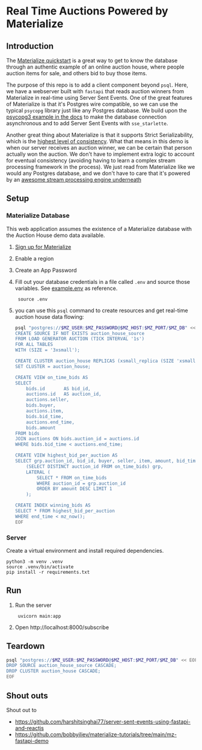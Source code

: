 # Real Time Auctions Powered by Materialize

## Introduction
The [Materialize quickstart](https://materialize.com/docs/get-started/) is a great way to get to know the database through an authentic example of an online auction house, where people auction items for sale, and others bid to buy those items.

The purpose of this repo is to add a client component beyond `psql`. Here, we have a webserver built with `fastapi` that reads auction winners from Materialize in real-time using Server Sent Events. One of the great features of Materialize is that it's Postgres wire compatible, so we can use the typical `psycopg` library just like any Postgres database. We build upon the [psycopg3 example in the docs](https://materialize.com/docs/integrations/python/#streaming-with-psycopg3) to make the database connection asynchronous and to add Server Sent Events with `sse_starlette`.

Another great thing about Materialize is that it supports Strict Serializability, which is the [highest level of consistency](http://jepsen.io/consistency). What that means in this demo is when our server receives an auction winner, we can be certain that person actually won the auction. We don't have to implement extra logic to account for eventual consistency (avoiding having to learn a complex stream processing framework in the process). We just read from Materialize like we would any Postgres database, and we don't have to care that it's powered by an [awesome stream processing engine underneath](https://timelydataflow.github.io/differential-dataflow/)

## Setup

### Materialize Database
This web application assumes the existence of a Materialize database with the Auction House demo data available.

1. [Sign up for Materialize](https://www.materialize.com/register)
1. Enable a region
1. Create an App Password
1. Fill out your database credentials in a file called `.env` and source those variables. See [example.env](./example.env) as reference.

        source .env

1. you can use this `psql` command to create resources and get real-time auction house data flowing:

    ```bash
    psql "postgres://$MZ_USER:$MZ_PASSWORD@$MZ_HOST:$MZ_PORT/$MZ_DB" << EOF
    CREATE SOURCE IF NOT EXISTS auction_house_source
    FROM LOAD GENERATOR AUCTION (TICK INTERVAL '1s') 
    FOR ALL TABLES 
    WITH (SIZE = '3xsmall');

    CREATE CLUSTER auction_house REPLICAS (xsmall_replica (SIZE 'xsmall'));
    SET CLUSTER = auction_house;

    CREATE VIEW on_time_bids AS
    SELECT
        bids.id       AS bid_id,
        auctions.id   AS auction_id,
        auctions.seller,
        bids.buyer,
        auctions.item,
        bids.bid_time,
        auctions.end_time,
        bids.amount
    FROM bids
    JOIN auctions ON bids.auction_id = auctions.id
    WHERE bids.bid_time < auctions.end_time;

    CREATE VIEW highest_bid_per_auction AS
    SELECT grp.auction_id, bid_id, buyer, seller, item, amount, bid_time, end_time FROM
        (SELECT DISTINCT auction_id FROM on_time_bids) grp,
        LATERAL (
            SELECT * FROM on_time_bids
            WHERE auction_id = grp.auction_id
            ORDER BY amount DESC LIMIT 1
        );

    CREATE INDEX winning_bids AS
    SELECT * FROM highest_bid_per_auction
    WHERE end_time < mz_now();
    EOF
    ```

### Server

Create a virtual environment and install required dependencies.

    python3 -m venv .venv
    source .venv/bin/activate
    pip install -r requirements.txt

## Run

1. Run the server
        
        uvicorn main:app

1. Open http://localhost:8000/subscribe


## Teardown

```bash
psql "postgres://$MZ_USER:$MZ_PASSWORD@$MZ_HOST:$MZ_PORT/$MZ_DB" << EOF
DROP SOURCE auction_house_source CASCADE;
DROP CLUSTER auction_house CASCADE;
EOF
```

## Shout outs

Shout out to
- https://github.com/harshitsinghai77/server-sent-events-using-fastapi-and-reactjs
- https://github.com/bobbyiliev/materialize-tutorials/tree/main/mz-fastapi-demo